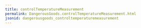 ```yaml
---
title: controlTemperatureMeasurement
permalink: DangerousGoods.controlTemperatureMeasurement.html
jsonid: dangerousgoods_controltemperaturemeasurement
---
```

